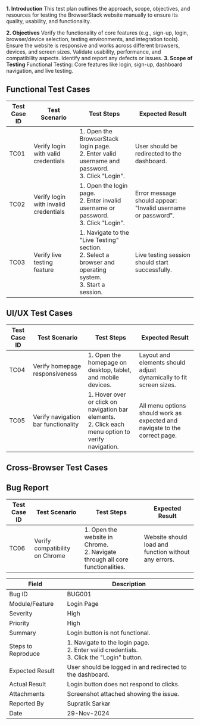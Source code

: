 **1. Introduction**
This test plan outlines the approach, scope, objectives, and resources for testing the BrowserStack website manually to ensure its quality, usability, and functionality.

**2. Objectives**
Verify the functionality of core features (e.g., sign-up, login, browser/device selection, testing environments, and integration tools).
Ensure the website is responsive and works across different browsers, devices, and screen sizes.
Validate usability, performance, and compatibility aspects.
Identify and report any defects or issues.
**3. Scope of Testing**
Functional Testing: Core features like login, sign-up, dashboard navigation, and live testing.
<!DOCTYPE html>
<html lang="en">
<body>
    <h2>Functional Test Cases</h2>
    <table>
        <thead>
            <tr>
                <th>Test Case ID</th>
                <th>Test Scenario</th>
                <th>Test Steps</th>
                <th>Expected Result</th>
            </tr>
        </thead>
        <tbody>
            <tr>
                <td>TC01</td>
                <td>Verify login with valid credentials</td>
                <td>
                    1. Open the BrowserStack login page.<br>
                    2. Enter valid username and password.<br>
                    3. Click "Login".
                </td>
                <td>User should be redirected to the dashboard.</td>
            </tr>
            <tr>
                <td>TC02</td>
                <td>Verify login with invalid credentials</td>
                <td>
                    1. Open the login page.<br>
                    2. Enter invalid username or password.<br>
                    3. Click "Login".
                </td>
                <td>Error message should appear: "Invalid username or password".</td>
            </tr>
            <tr>
                <td>TC03</td>
                <td>Verify live testing feature</td>
                <td>
                    1. Navigate to the "Live Testing" section.<br>
                    2. Select a browser and operating system.<br>
                    3. Start a session.
                </td>
                <td>Live testing session should start successfully.</td>
            </tr>
        </tbody>
    </table>
</body>
</html>
<!DOCTYPE html>
<html lang="en">
<body>
    <h2>UI/UX Test Cases</h2>
    <table>
        <thead>
            <tr>
                <th>Test Case ID</th>
                <th>Test Scenario</th>
                <th>Test Steps</th>
                <th>Expected Result</th>
            </tr>
        </thead>
        <tbody>
            <tr>
                <td>TC04</td>
                <td>Verify homepage responsiveness</td>
                <td>
                    1. Open the homepage on desktop, tablet, and mobile devices.
                </td>
                <td>Layout and elements should adjust dynamically to fit screen sizes.</td>
            </tr>
            <tr>
                <td>TC05</td>
                <td>Verify navigation bar functionality</td>
                <td>
                    1. Hover over or click on navigation bar elements.<br>
                    2. Click each menu option to verify navigation.
                </td>
                <td>All menu options should work as expected and navigate to the correct page.</td>
            </tr>
        </tbody>
    </table>
</body>
</html>
<!DOCTYPE html>
<html lang="en">
<body>
    <h2>Cross-Browser Test Cases</h2>
    <table>
        <thead>
            <tr>
                <th>Test Case ID</th>
                <th>Test Scenario</th>
                <th>Test Steps</th>
                <th>Expected Result</th>
            </tr>
        </thead>
        <tbody>
            <tr>
                <td>TC06</td>
                <td>Verify compatibility on Chrome</td>
                <td>
                    1. Open the website in Chrome.<br>
                    2. Navigate through all core functionalities.
                </td>
                <td>Website should load and function without any errors.</td
<!DOCTYPE html>
<html lang="en">
<body>
    <h2>Bug Report</h2>
    <table>
        <thead>
            <tr>
                <th>Field</th>
                <th>Description</th>
            </tr>
        </thead>
        <tbody>
            <tr>
                <td>Bug ID</td>
                <td>BUG001</td>
            </tr>
            <tr>
                <td>Module/Feature</td>
                <td>Login Page</td>
            </tr>
            <tr>
                <td>Severity</td>
                <td>High</td>
            </tr>
            <tr>
                <td>Priority</td>
                <td>High</td>
            </tr>
            <tr>
                <td>Summary</td>
                <td>Login button is not functional.</td>
            </tr>
            <tr>
                <td>Steps to Reproduce</td>
                <td>
                    1. Navigate to the login page.<br>
                    2. Enter valid credentials.<br>
                    3. Click the "Login" button.
                </td>
            </tr>
            <tr>
                <td>Expected Result</td>
                <td>User should be logged in and redirected to the dashboard.</td>
            </tr>
            <tr>
                <td>Actual Result</td>
                <td>Login button does not respond to clicks.</td>
            </tr>
            <tr>
                <td>Attachments</td>
                <td>Screenshot attached showing the issue.</td>
            </tr>
            <tr>
                <td>Reported By</td>
                <td>Supratik Sarkar</td>
            </tr>
            <tr>
                <td>Date</td>
                <td>29-Nov-2024</td>
            </tr>
        </tbody>
    </table>
</body>
</html>
